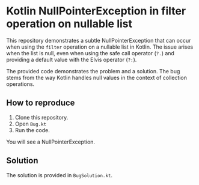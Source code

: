 # Kotlin NullPointerException in filter operation on nullable list

This repository demonstrates a subtle NullPointerException that can occur when using the `filter` operation on a nullable list in Kotlin.  The issue arises when the list is null, even when using the safe call operator (`?.`) and providing a default value with the Elvis operator (`?:`).

The provided code demonstrates the problem and a solution.  The bug stems from the way Kotlin handles null values in the context of collection operations. 

## How to reproduce

1. Clone this repository.
2. Open `Bug.kt`
3. Run the code.

You will see a NullPointerException.

## Solution

The solution is provided in `BugSolution.kt`.